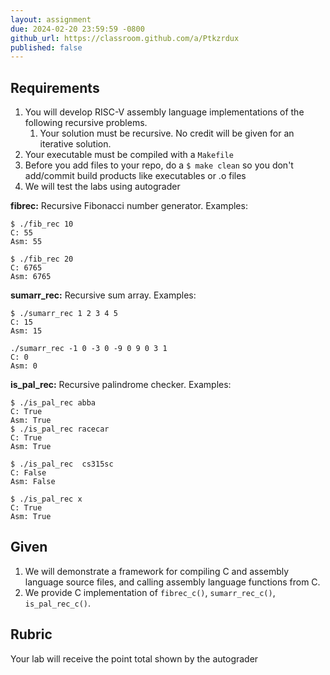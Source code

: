 ```yaml
---
layout: assignment
due: 2024-02-20 23:59:59 -0800
github_url: https://classroom.github.com/a/Ptkzrdux
published: false
---
```


## Requirements

1. You will develop RISC-V assembly language implementations of the following recursive problems. 
    1. Your solution must be recursive. No credit will be given for an iterative solution. 
1. Your executable must be compiled with a `Makefile`
1. Before you add files to your repo, do a `$ make clean` so you don't add/commit build products like executables or .o files
1. We will test the labs using autograder

**fibrec:** Recursive Fibonacci number generator. Examples:

    $ ./fib_rec 10
    C: 55
    Asm: 55

    $ ./fib_rec 20
    C: 6765
    Asm: 6765

**sumarr_rec:** Recursive sum array. Examples:

    $ ./sumarr_rec 1 2 3 4 5
    C: 15
    Asm: 15

    ./sumarr_rec -1 0 -3 0 -9 0 9 0 3 1
    C: 0
    Asm: 0
    
**is_pal_rec:** Recursive palindrome checker. Examples:

    $ ./is_pal_rec abba
    C: True
    Asm: True
    $ ./is_pal_rec racecar
    C: True
    Asm: True

    $ ./is_pal_rec  cs315sc
    C: False
    Asm: False

    $ ./is_pal_rec x
    C: True
    Asm: True

## Given

1. We will demonstrate a framework for compiling C and assembly language source files, and calling assembly language functions from C. 
1. We provide C implementation of `fibrec_c()`, `sumarr_rec_c()`, `is_pal_rec_c()`.

## Rubric

Your lab will receive the point total shown by the autograder